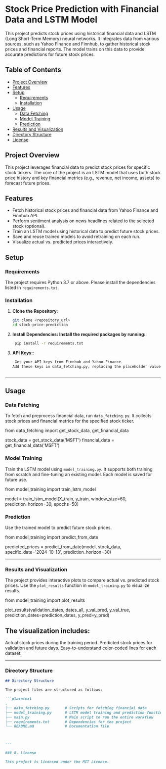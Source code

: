# Stock Price Prediction with Financial Data and LSTM Model

This project predicts stock prices using historical financial data and LSTM (Long Short-Term Memory) neural networks. It integrates data from various sources, such as Yahoo Finance and Finnhub, to gather historical stock prices and financial reports. The model trains on this data to provide accurate predictions for future stock prices.
## Table of Contents
- [Project Overview](#project-overview)
- [Features](#features)
- [Setup](#setup)
  - [Requirements](#requirements)
  - [Installation](#installation)
- [Usage](#usage)
  - [Data Fetching](#data-fetching)
  - [Model Training](#model-training)
  - [Prediction](#prediction)
- [Results and Visualization](#results-and-visualization)
- [Directory Structure](#directory-structure)
- [License](#license)
## Project Overview

This project leverages financial data to predict stock prices for specific stock tickers. The core of the project is an LSTM model that uses both stock price history and key financial metrics (e.g., revenue, net income, assets) to forecast future prices.

## Features
- Fetch historical stock prices and financial data from Yahoo Finance and Finnhub API.
- Perform sentiment analysis on news headlines related to the selected stock (optional).
- Train an LSTM model using historical data to predict future stock prices.
- Save and reuse trained models to avoid retraining on each run.
- Visualize actual vs. predicted prices interactively.
## Setup

### Requirements
The project requires Python 3.7 or above. Please install the dependencies listed in `requirements.txt`.

### Installation
1. **Clone the Repository**:
   ```bash
   git clone <repository_url>
   cd stock-price-prediction
2. **Install Dependencies: Install the required packages by running:**:
   ```bash
    pip install -r requirements.txt
3. **API Keys:**:
   ```bash
    Get your API keys from Finnhub and Yahoo Finance.
   Add these keys in data_fetching.py, replacing the placeholder values.



---

## Usage



### Data Fetching
To fetch and preprocess financial data, run `data_fetching.py`. It collects stock prices and financial metrics for the specified stock ticker.

from data_fetching import get_stock_data, get_financial_data

stock_data = get_stock_data('MSFT')
financial_data = get_financial_data('MSFT')




### Model Training
Train the LSTM model using `model_training.py`. It supports both training from scratch and fine-tuning an existing model. Each model is saved for future use.

from model_training import train_lstm_model

model = train_lstm_model(X_train, y_train, window_size=60, prediction_horizon=30, epochs=50)




### Prediction
Use the trained model to predict future stock prices.

from model_training import predict_from_date

predicted_prices = predict_from_date(model, stock_data, specific_date='2024-10-13', prediction_horizon=30)


---

### Results and Visualization

The project provides interactive plots to compare actual vs. predicted stock prices. Use the `plot_results` function in `model_training.py` to visualize results.


from model_training import plot_results

plot_results(validation_dates, dates_all, y_val_pred, y_val_true, prediction_dates=prediction_dates, y_pred=y_pred)


## The visualization includes:

Actual stock prices during the training period.
Predicted stock prices for validation and future days.
Easy-to-understand color-coded lines for each dataset.



---

### Directory Structure

```markdown
## Directory Structure

The project files are structured as follows:

```plaintext
.
├── data_fetching.py       # Scripts for fetching financial data
├── model_training.py      # LSTM model training and prediction functions
├── main.py                # Main script to run the entire workflow
├── requirements.txt       # Dependencies for the project
└── README.md              # Documentation file



---

### 8. License

This project is licensed under the MIT License.
